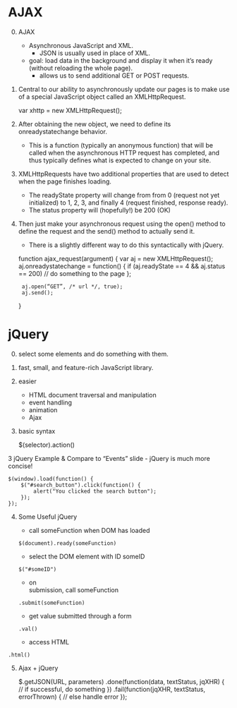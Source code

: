 # AJAX

0. AJAX
   - Asynchronous JavaScript and XML.
      - JSON is usually used in place of XML.
   - goal: load data in the background and display it when it’s ready (without reloading the whole page).
      - allows us to send additional GET or POST requests.

1. Central to our ability to asynchronously update our pages is to make use of a special JavaScript object called an XMLHttpRequest.

	var xhttp = new XMLHttpRequest();

2. After obtaining the new object, we need to define its onreadystatechange behavior.
   - This is a function (typically an anonymous function) that will be called when the asynchronous HTTP request has completed, and thus typically defines what is expected to change on your site.

3. XMLHttpRequests have two additional properties that are used to detect when the page finishes loading.

   - The readyState property will change from from 0 (request not yet initialized) to 1, 2, 3, and finally 4 (request finished, response ready).
   - The status property will (hopefully!) be 200 (OK)

4. Then just make your asynchronous request using the open() method to define the request and the send() method to actually send it.
   - There is a slightly different way to do this syntactically with jQuery.

	function ajax_request(argument)
	{
		var aj = new XMLHttpRequest();
		aj.onreadystatechange = function() {
			if (aj.readyState == 4 && aj.status == 200)
				// do something to the page
		};

		aj.open(“GET”, /* url */, true);
		aj.send();
	}


# jQuery

0. select some elements and do something with them.
1. fast, small, and feature-rich JavaScript library.
1. easier
   - HTML document traversal and manipulation
   - event handling
   - animation
   - Ajax

2. basic syntax

	$(selector).action()

3 jQuery Example & Compare to “Events” slide - jQuery is much more concise!

	$(window).load(function() {
		$("#search_button").click(function() {
			alert("You clicked the search button");
		});
	});

4. Some Useful jQuery
   - call someFunction when DOM has loaded

	```
	$(document).ready(someFunction)
	```

   - select the DOM element with ID someID

	```
	$("#someID")
	```

   - on <form> submission, call someFunction

	```
	.submit(someFunction)
	```

   - get value submitted through a form

	```
	.val()
	```

   - access HTML
```
.html()
```

5. Ajax + jQuery

	$.getJSON(URL, parameters)
		.done(function(data, textStatus, jqXHR) {
			// if successful, do something
	})
	.fail(function(jqXHR, textStatus, errorThrown) {
		// else handle error
	});


